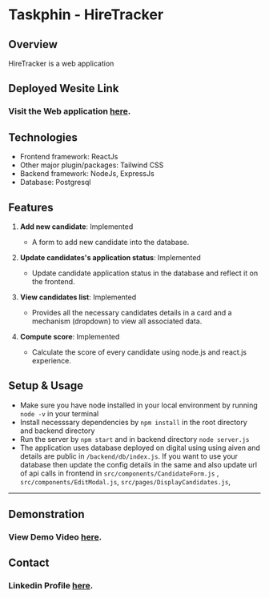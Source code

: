 # Taskphin - HireTracker

## Overview
HireTracker is a web application 

## Deployed Wesite Link

### Visit the Web application [here](https://main--wondrous-meerkat-7a5637.netlify.app/).

## Technologies

* Frontend framework: ReactJs
* Other major plugin/packages: Tailwind CSS
* Backend framework: NodeJs, ExpressJs
* Database: Postgresql

## Features

1. **Add new candidate**: Implemented
   - A form to add new candidate into the database.

2. **Update candidates's application status**: Implemented
   - Update candidate application status in the database and reflect it on the frontend.

3. **View candidates list**: Implemented
   - Provides all the necessary candidates details in a card and a mechanism (dropdown) to view all associated data.

4. **Compute score**: Implemented
    - Calculate the score of every candidate using node.js and react.js experience.

## Setup & Usage

- Make sure you have node installed in your local environment by running `node -v` in your terminal
- Install necesssary dependencies by `npm install` in the root directory and backend directory 
- Run the server by `npm start` and in backend directory `node server.js`
- The application uses database deployed on digital using using aiven and details are public in `/backend/db/index.js`. If you want to use your database then update the config details in the same and also update url of api calls in frontend in `src/components/CandidateForm.js` , `src/components/EditModal.js`, `src/pages/DisplayCandidates.js`,
---

## Demonstration

### View Demo Video [here]().

## Contact
### Linkedin Profile [here](https://www.linkedin.com/in/kajalkaushal/).
